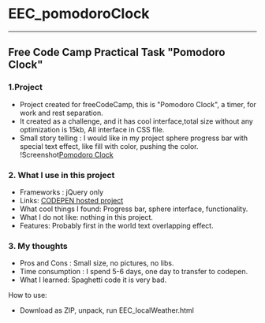 # EEC_pomodoroClock
***
## Free Code Camp Practical Task "Pomodoro Clock"

### 1.Project

 * Project created for freeCodeCamp, this is "Pomodoro Clock", a timer, for work and rest separation.
 * It created as a challenge, and it has cool interface,total size without any optimization is 15kb, All interface in CSS file.
 * Small story telling : I would like in my project sphere progress bar with special text effect, like fill with color, pushing the color.
 !Screenshot[Pomodoro Clock](https://github.com/EvilEpicCoder/EEC_pomodoroClock/Screenshot.jpg)
### 2. What I use in this project

 * Frameworks : jQuery only
 * Links: [CODEPEN hosted project](https://codepen.io/EvilEpicCoder/pen/RLrzBX)
 * What cool things I found: Progress bar, sphere interface, functionality.
 * What I do not like: nothing in this project.
 * Features: Probably first in the world text overlapping effect.

###  3. My thoughts

 * Pros and Cons : Small size, no pictures, no libs.
 * Time consumption : I spend 5-6 days, one day to transfer to codepen.
 * What I learned: Spaghetti code it is very bad.

How to use:
 * Download as ZIP, unpack, run EEC_localWeather.html
